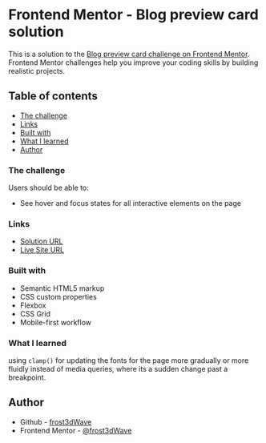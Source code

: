 # Frontend Mentor - Blog preview card solution

This is a solution to the [Blog preview card challenge on Frontend Mentor](https://www.frontendmentor.io/challenges/blog-preview-card-ckPaj01IcS). Frontend Mentor challenges help you improve your coding skills by building realistic projects. 

## Table of contents

- [The challenge](#the-challenge)
- [Links](#links)
- [Built with](#built-with)
- [What I learned](#what-i-learned)
- [Author](#author)

### The challenge

Users should be able to:

- See hover and focus states for all interactive elements on the page

### Links

- [Solution URL](https://www.frontendmentor.io/solutions/blog-preview-card-component-LTSt7OOHBB)
- [Live Site URL](https://frost3dwave.github.io/blog-preview-card/)

### Built with

- Semantic HTML5 markup
- CSS custom properties
- Flexbox
- CSS Grid
- Mobile-first workflow

### What I learned

using ```clamp()``` for updating the fonts for the page more gradually or more fluidly instead of media queries, where its a sudden change past a breakpoint.

## Author

- Github - [frost3dWave](https://github.com/frost3dWave)
- Frontend Mentor - [@frost3dWave](https://www.frontendmentor.io/profile/frost3dWave)

